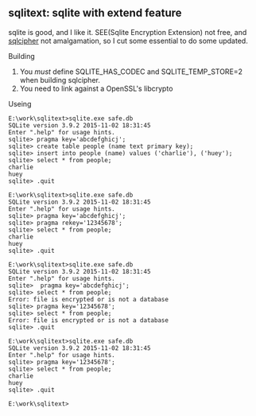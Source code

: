 ## sqlitext:  sqlite with extend feature

sqlite is good, and I like it.
SEE(Sqlite Encryption Extension) not free, and [sqlcipher](https://github.com/sqlcipher/sqlcipher) 
not amalgamation, so I cut some essential to do some updated.

Building 

 1. You *must* define SQLITE_HAS_CODEC and SQLITE_TEMP_STORE=2 when building sqlcipher. 
 2. You need to link against a OpenSSL's libcrypto 
 
 Useing
 
 ```
E:\work\sqlitext>sqlite.exe safe.db
SQLite version 3.9.2 2015-11-02 18:31:45
Enter ".help" for usage hints.
sqlite> pragma key='abcdefghicj';
sqlite> create table people (name text primary key);
sqlite> insert into people (name) values ('charlie'), ('huey');
sqlite> select * from people;
charlie
huey
sqlite> .quit

E:\work\sqlitext>sqlite.exe safe.db
SQLite version 3.9.2 2015-11-02 18:31:45
Enter ".help" for usage hints.
sqlite> pragma key='abcdefghicj';
sqlite> pragma rekey='12345678';
sqlite> select * from people;
charlie
huey
sqlite> .quit

E:\work\sqlitext>sqlite.exe safe.db
SQLite version 3.9.2 2015-11-02 18:31:45
Enter ".help" for usage hints.
sqlite>  pragma key='abcdefghicj';
sqlite> select * from people;
Error: file is encrypted or is not a database
sqlite> pragma key='12345678';
sqlite> select * from people;
Error: file is encrypted or is not a database
sqlite> .quit

E:\work\sqlitext>sqlite.exe safe.db
SQLite version 3.9.2 2015-11-02 18:31:45
Enter ".help" for usage hints.
sqlite> pragma key='12345678';
sqlite> select * from people;
charlie
huey
sqlite> .quit

E:\work\sqlitext>
```
